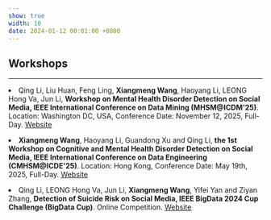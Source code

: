 ```yaml
---
show: true
width: 10
date: 2024-01-12 00:01:00 +0800
---
```


<div class="p-4">
    <h2>Workshops</h2>
    <hr />
    <p>
        <li>Qing Li, Liu Huan, Feng Ling, <strong>Xiangmeng Wang</strong>, Haoyang Li, LEONG Hong Va, Jun Li, <strong>Workshop on Mental Health Disorder Detection on Social Media, IEEE International Conference on Data Mining (MHSM@ICDM'25)</strong>. Location: Washington DC, USA, Conference Date: November 12, 2025, Full-Day. <a href="https://mhsm2025.my.canva.site/">Website<i class="fas fa-angle-double-right"></i></a></li>
    </p>
    <p>
        <li><strong>Xiangmeng Wang</strong>, Haoyang Li, Guandong Xu and Qing Li, <strong>the 1st Workshop on Cognitive and Mental Health Disorder Detection on Social Media, IEEE International Conference on Data Engineering (CMHSM@ICDE'25)</strong>. Location: Hong Kong, Conference Date: May 19th, 2025, Full-Day. <a href="https://cmhsm.my.canva.site/">Website<i class="fas fa-angle-double-right"></i></a></li>
    </p>
    <p>
        <li>Qing Li, LEONG Hong Va, Jun Li, <strong>Xiangmeng Wang</strong>, Yifei Yan and Ziyan Zhang, <strong>Detection of Suicide Risk on Social Media, IEEE BigData 2024 Cup Challenge (BigData Cup)</strong>. Online Competition. <a href="https://www3.cs.stonybrook.edu/~ieeebigdata2024/BigDataCupChallenges.html">Website<i class="fas fa-angle-double-right"></i></a></li>
    </p>
</div>